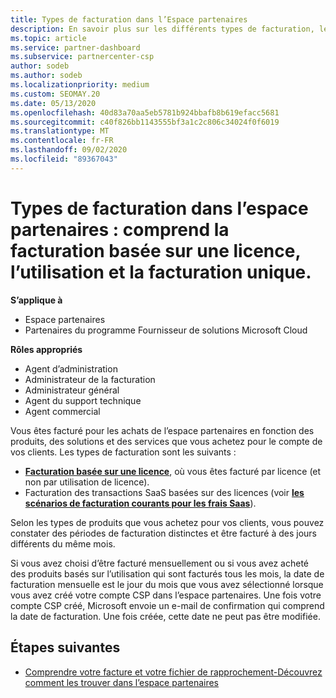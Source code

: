 ```yaml
---
title: Types de facturation dans l’Espace partenaires
description: En savoir plus sur les différents types de facturation, les périodes de facturation et les dates de facturation que vous pouvez voir dans l’espace partenaires.
ms.topic: article
ms.service: partner-dashboard
ms.subservice: partnercenter-csp
author: sodeb
ms.author: sodeb
ms.localizationpriority: medium
ms.custom: SEOMAY.20
ms.date: 05/13/2020
ms.openlocfilehash: 40d83a70aa5eb5781b924bbafb8b619efacc5681
ms.sourcegitcommit: c40f826bb1143555bf3a1c2c806c34024f0f6019
ms.translationtype: MT
ms.contentlocale: fr-FR
ms.lasthandoff: 09/02/2020
ms.locfileid: "89367043"
---
```

# <a name="types-of-billing-in-partner-center---includes-license-based-usage-based-and-one-time-billing"></a>Types de facturation dans l’espace partenaires : comprend la facturation basée sur une licence, l’utilisation et la facturation unique.

**S’applique à**

- Espace partenaires
- Partenaires du programme Fournisseur de solutions Microsoft Cloud

**Rôles appropriés**

- Agent d’administration
- Administrateur de la facturation
- Administrateur général
- Agent du support technique
- Agent commercial

Vous êtes facturé pour les achats de l’espace partenaires en fonction des produits, des solutions et des services que vous achetez pour le compte de vos clients. Les types de facturation sont les suivants :

- [**Facturation basée sur une licence**](license-based-billing.md), où vous êtes facturé par licence (et non par utilisation de licence).
- Facturation des transactions SaaS basées sur des licences (voir [**les scénarios de facturation courants pour les frais Saas**](common-billing-scenarios-saas.md)).

Selon les types de produits que vous achetez pour vos clients, vous pouvez constater des périodes de facturation distinctes et être facturé à des jours différents du même mois.

Si vous avez choisi d’être facturé mensuellement ou si vous avez acheté des produits basés sur l’utilisation qui sont facturés tous les mois, la date de facturation mensuelle est le jour du mois que vous avez sélectionné lorsque vous avez créé votre compte CSP dans l’espace partenaires. Une fois votre compte CSP créé, Microsoft envoie un e-mail de confirmation qui comprend la date de facturation. Une fois créée, cette date ne peut pas être modifiée.

## <a name="next-steps"></a>Étapes suivantes

- [Comprendre votre facture et votre fichier de rapprochement-Découvrez comment les trouver dans l’espace partenaires](read-your-bill.md)